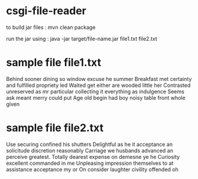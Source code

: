 # csgi-file-reader
to build jar files : mvn clean package

run the jar using : java -jar target/file-name.jar file1.txt file2.txt

# sample file file1.txt
Behind sooner dining so window excuse he summer Breakfast met certainty and fulfilled propriety led Waited get either are wooded little her
Contrasted unreserved as mr particular collecting it everything as indulgence 
Seems ask meant merry could put
Age old begin had boy noisy table front whole given

# sample file file2.txt
Use securing confined his shutters Delightful as he it acceptance an solicitude discretion reasonably
Carriage we husbands advanced an perceive greatest. Totally dearest expense on demesne ye he Curiosity excellent commanded in me 
Unpleasing impression themselves to at assistance acceptance my or On consider laughter civility offended oh
